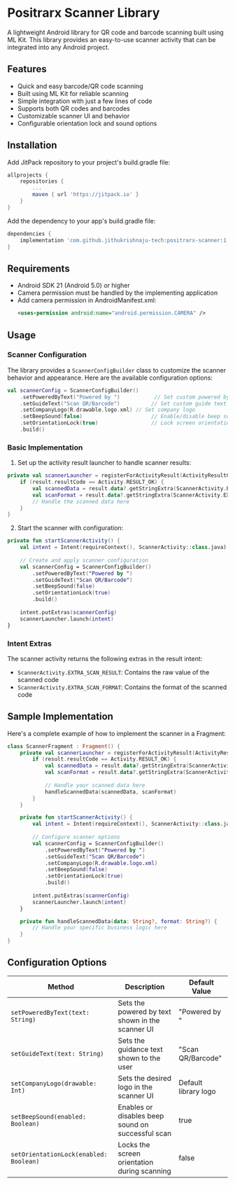 # Positrarx Scanner Library
A lightweight Android library for QR code and barcode scanning built using ML Kit. This library provides an easy-to-use scanner activity that can be integrated into any Android project.

## Features
- Quick and easy barcode/QR code scanning
- Built using ML Kit for reliable scanning
- Simple integration with just a few lines of code
- Supports both QR codes and barcodes
- Customizable scanner UI and behavior
- Configurable orientation lock and sound options

## Installation
Add JitPack repository to your project's build.gradle file:
```gradle
allprojects {
    repositories {
        ...
        maven { url 'https://jitpack.io' }
    }
}
```
Add the dependency to your app's build.gradle file:
```gradle
dependencies {
    implementation 'com.github.jithukrishnaju-tech:positrarx-scanner:1.0.1'
}
```

## Requirements
- Android SDK 21 (Android 5.0) or higher
- Camera permission must be handled by the implementing application
- Add camera permission in AndroidManifest.xml:
  ```xml
  <uses-permission android:name="android.permission.CAMERA" />
  ```

## Usage

### Scanner Configuration
The library provides a `ScannerConfigBuilder` class to customize the scanner behavior and appearance. Here are the available configuration options:

```kotlin
val scannerConfig = ScannerConfigBuilder()
    .setPoweredByText("Powered by ")           // Set custom powered by text
    .setGuideText("Scan QR/Barcode")          // Set custom guide text
    .setCompanyLogo(R.drawable.logo.xml) // Set company logo
    .setBeepSound(false)                      // Enable/disable beep sound on scan
    .setOrientationLock(true)                 // Lock screen orientation during scanning
    .build()
```

### Basic Implementation
1. Set up the activity result launcher to handle scanner results:
```kotlin
private val scannerLauncher = registerForActivityResult(ActivityResultContracts.StartActivityForResult()) { result ->
    if (result.resultCode == Activity.RESULT_OK) {
        val scannedData = result.data?.getStringExtra(ScannerActivity.EXTRA_SCAN_RESULT)
        val scanFormat = result.data?.getStringExtra(ScannerActivity.EXTRA_SCAN_FORMAT)
        // Handle the scanned data here
    }
}
```

2. Start the scanner with configuration:
```kotlin
private fun startScannerActivity() {
    val intent = Intent(requireContext(), ScannerActivity::class.java)
    
    // Create and apply scanner configuration
    val scannerConfig = ScannerConfigBuilder()
        .setPoweredByText("Powered by ")
        .setGuideText("Scan QR/Barcode")
        .setBeepSound(false)
        .setOrientationLock(true)
        .build()
    
    intent.putExtras(scannerConfig)
    scannerLauncher.launch(intent)
}
```

### Intent Extras
The scanner activity returns the following extras in the result intent:
- `ScannerActivity.EXTRA_SCAN_RESULT`: Contains the raw value of the scanned code
- `ScannerActivity.EXTRA_SCAN_FORMAT`: Contains the format of the scanned code

## Sample Implementation
Here's a complete example of how to implement the scanner in a Fragment:

```kotlin
class ScannerFragment : Fragment() {
    private val scannerLauncher = registerForActivityResult(ActivityResultContracts.StartActivityForResult()) { result ->
        if (result.resultCode == Activity.RESULT_OK) {
            val scannedData = result.data?.getStringExtra(ScannerActivity.EXTRA_SCAN_RESULT)
            val scanFormat = result.data?.getStringExtra(ScannerActivity.EXTRA_SCAN_FORMAT)
            
            // Handle your scanned data here
            handleScannedData(scannedData, scanFormat)
        }
    }

    private fun startScannerActivity() {
        val intent = Intent(requireContext(), ScannerActivity::class.java)
        
        // Configure scanner options
        val scannerConfig = ScannerConfigBuilder()
            .setPoweredByText("Powered by ")
            .setGuideText("Scan QR/Barcode")
            .setCompanyLogo(R.drawable.logo.xml)
            .setBeepSound(false)
            .setOrientationLock(true)
            .build()
            
        intent.putExtras(scannerConfig)
        scannerLauncher.launch(intent)
    }

    private fun handleScannedData(data: String?, format: String?) {
        // Handle your specific business logic here
    }
}
```

## Configuration Options

| Method | Description | Default Value |
|--------|-------------|---------------|
| `setPoweredByText(text: String)` | Sets the powered by text shown in the scanner UI | "Powered by " |
| `setGuideText(text: String)` | Sets the guidance text shown to the user | "Scan QR/Barcode" |
| `setCompanyLogo(drawable: Int)` | Sets the desired logo in the scanner UI | Default library logo |
| `setBeepSound(enabled: Boolean)` | Enables or disables beep sound on successful scan | true |
| `setOrientationLock(enabled: Boolean)` | Locks the screen orientation during scanning | false |
